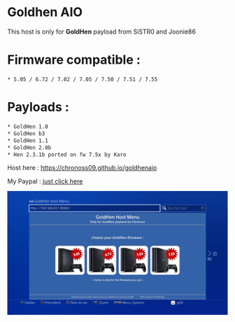 # Goldhen AIO
This host is only for __GoldHen__ payload from SiSTR0 and Joonie86  

# Firmware compatible :  
    * 5.05 / 6.72 / 7.02 / 7.05 / 7.50 / 7.51 / 7.55

# Payloads : 
    * GoldHen 1.0
    * GoldHen b3
    * GoldHen 1.1
    * GoldHen 2.0b
    * Hen 2.3.1b ported on fw 7.5x by Karo

Host here : https://chronoss09.github.io/goldhenaio 

My Paypal : [just click here](https://www.paypal.com/paypalme/chronoss01)

![PHOTO](https://github.com/chronoss09/goldhenaio/blob/main/20210424003633.jpg)
